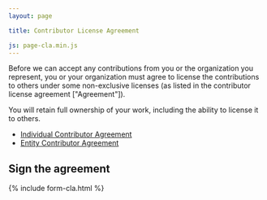 ```yaml
---
layout: page

title: Contributor License Agreement

js: page-cla.min.js
---
```


Before we can accept any contributions from you or the organization you represent, you or your organization must agree to license the contributions to others under some non-exclusive licenses (as listed in the contributor license agreement ["Agreement"]).

You will retain full ownership of your work, including the ability to license it to others.

- [Individual Contributor Agreement](individual/)
- [Entity Contributor Agreement](entity/)

## Sign the agreement

{% include form-cla.html %}
